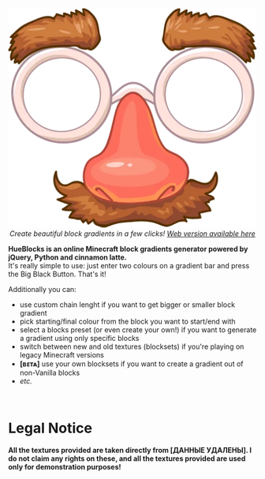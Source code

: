 <p align=center><a href="https://1280px.github.io/hueblocks"><img src="https://github.com/rkrch/rkrch.github.io/blob/main/obed_yutnenko_022.png"></a><br>
<i>Create beautiful block gradients in a few clicks! <a href="https://rkrch.github.io/">Web version available here</a></i></p>

<b>HueBlocks is an online Minecraft block gradients generator powered by jQuery, Python and cinnamon latte. </b>
<br>It's really simple to use: just enter two colours on a gradient bar and press the Big Black Button. That's it!

Additionally you can:<ul>
<li>use custom chain lenght if you want to get bigger or smaller block gradient
<li>pick starting/final colour from the block you want to start/end with
<li>select a blocks preset (or even create your own!) if you want to generate a gradient using only specific blocks
<li>switch between new and old textures (blocksets) if you're playing on legacy Minecraft versions
<li><b>[ʙᴇᴛᴀ]</b> use your own blocksets if you want to create a gradient out of non-Vanilla blocks
<li><i>etc.</i></ul>


<br><h1>Legal Notice</h1>
<b>All the textures provided are taken directly from [ДАННЫЕ УДАЛЕНЫ]. I do not claim any rights on these, and all the textures provided are used only for demonstration purposes!</b>
